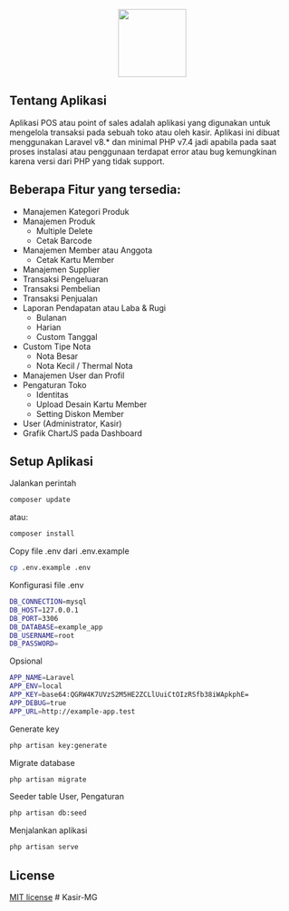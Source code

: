 <p align="center">
    <a href="https://github.com/sandinur157" target="_blank"><img src="https://raw.githubusercontent.com/sandinur157/tuturial-membuat-aplikasi-point-of-sales/main/public/img/logo.png" width="120"></a>
</p>

## Tentang Aplikasi

Aplikasi POS atau point of sales adalah aplikasi yang digunakan untuk mengelola transaksi pada sebuah toko atau oleh kasir. Aplikasi ini dibuat menggunakan Laravel v8.* dan minimal PHP v7.4 jadi apabila pada saat proses instalasi atau penggunaan terdapat error atau bug kemungkinan karena versi dari PHP yang tidak support.

## Beberapa Fitur yang tersedia:
- Manajemen Kategori Produk
- Manajemen Produk
  - Multiple Delete
  - Cetak Barcode
- Manajemen Member atau Anggota
  - Cetak Kartu Member
- Manajemen Supplier
- Transaksi Pengeluaran
- Transaksi Pembelian
- Transaksi Penjualan
- Laporan Pendapatan atau Laba & Rugi
  - Bulanan
  - Harian
  - Custom Tanggal
- Custom Tipe Nota
  - Nota Besar
  - Nota Kecil / Thermal Nota
- Manajemen User dan Profil
- Pengaturan Toko
  - Identitas
  - Upload Desain Kartu Member
  - Setting Diskon Member
- User (Administrator, Kasir)
- Grafik ChartJS pada Dashboard


## Setup Aplikasi
Jalankan perintah 
```bash
composer update
```
atau:
```bash
composer install
```
Copy file .env dari .env.example
```bash
cp .env.example .env
```
Konfigurasi file .env
```bash
DB_CONNECTION=mysql
DB_HOST=127.0.0.1
DB_PORT=3306
DB_DATABASE=example_app
DB_USERNAME=root
DB_PASSWORD=
```
Opsional
```bash
APP_NAME=Laravel
APP_ENV=local
APP_KEY=base64:QGRW4K7UVzS2M5HE2ZCLlUuiCtOIzRSfb38iWApkphE=
APP_DEBUG=true
APP_URL=http://example-app.test
```
Generate key
```bash
php artisan key:generate
```
Migrate database
```bash
php artisan migrate
```
Seeder table User, Pengaturan
```bash
php artisan db:seed
```
Menjalankan aplikasi
```bash
php artisan serve
```

## License

[MIT license](https://opensource.org/licenses/MIT)
#   K a s i r - M G  
 